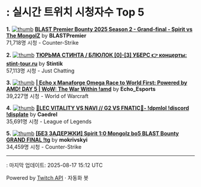 # : 실시간 트위치 시청자수 Top 5

**1.** [![thumb](https://static-cdn.jtvnw.net/previews-ttv/live_user_blastpremier-320x180.jpg)](https://twitch.tv/BLASTPremier)
**[BLAST Premier Bounty 2025 Season 2 - Grand-final - Spirit vs The MongolZ](https://twitch.tv/BLASTPremier)** by **BLASTPremier**<br>71,718명 시청  - Counter-Strike

**2.** [![thumb](https://static-cdn.jtvnw.net/previews-ttv/live_user_stintik-320x180.jpg)](https://twitch.tv/Stintik)
**[ТЮРЬМА СТИНТА / БЛЮЛОК [0]-[3] УБЕРС 👉 концерты: stint-tour.ru](https://twitch.tv/Stintik)** by **Stintik**<br>57,113명 시청  - Just Chatting

**3.** [![thumb](https://static-cdn.jtvnw.net/previews-ttv/live_user_echo_esports-320x180.jpg)](https://twitch.tv/Echo_Esports)
**[| Echo x Manaforge Omega Race to World First: Powered by AMD!  DAY 5 | WoW: The War Within !amd](https://twitch.tv/Echo_Esports)** by **Echo_Esports**<br>39,227명 시청  - World of Warcraft

**4.** [![thumb](https://static-cdn.jtvnw.net/previews-ttv/live_user_caedrel-320x180.jpg)](https://twitch.tv/Caedrel)
**[🔴LEC VITALITY VS NAVI // G2 VS FNATIC🔴-  !dpmlol !discord !displate](https://twitch.tv/Caedrel)** by **Caedrel**<br>35,691명 시청  - League of Legends

**5.** [![thumb](https://static-cdn.jtvnw.net/previews-ttv/live_user_mokrivskyi-320x180.jpg)](https://twitch.tv/mokrivskyi)
**[[БЕЗ ЗАДЕРЖКИ] Spirit 1:0 Mongolz bo5 BLAST Bounty GRAND FINAL !tg](https://twitch.tv/mokrivskyi)** by **mokrivskyi**<br>34,459명 시청  - Counter-Strike


---
: 마지막 업데이트: 2025-08-17 15:12 UTC

Powered by [Twitch API](https://dev.twitch.tv/docs/api/reference) · 자동화 봇